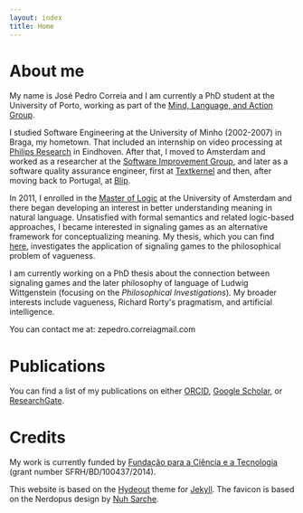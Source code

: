 ```yaml
---
layout: index
title: Home
---
```


# About me

My name is José Pedro Correia and I am currently a PhD student at the University of Porto, working as part of the [Mind, Language, and Action Group](https://mlag.up.pt/).

I studied Software Engineering at the University of Minho (2002-2007) in Braga, my hometown. That included an internship on video processing at [Philips Research](https://www.philips.com/a-w/research/home.html) in Eindhoven. After that, I moved to Amsterdam and worked as a researcher at the [Software Improvement Group](https://www.sig.eu/), and later as a software quality assurance engineer, first at [Textkernel](https://www.textkernel.com/) and then, after moving back to Portugal, at [Blip](https://blip.pt/).

In 2011, I enrolled in the [Master of Logic](http://www.illc.uva.nl/MScLogic/) at the University of Amsterdam and there began developing an interest in better understanding meaning in natural language. Unsatisfied with formal semantics and related logic-based approaches, I became interested in signaling games as an alternative framework for conceptualizing meaning. My thesis, which you can find [here](http://arno.uva.nl/document/499282), investigates the application of signaling games to the philosophical problem of vagueness.

I am currently working on a PhD thesis about the connection between signaling games and the later philosophy of language of Ludwig Wittgenstein (focusing on the _Philosophical Investigations_). My broader interests include vagueness, Richard Rorty's pragmatism, and artificial intelligence.

You can contact me at: zepedro.correia<span class="at-sign">gmail.com</span>

# Publications

You can find a list of my publications on either [ORCID](https://orcid.org/0000-0001-9594-3797), [Google Scholar](https://scholar.google.pt/citations?user=5vGYF8sAAAAJ), or [ResearchGate](https://www.researchgate.net/profile/Jose_Pedro_Correia).

# Credits

My work is currently funded by [Fundação para a Ciência e a Tecnologia](http://www.fct.pt/) (grant number SFRH/BD/100437/2014).

This website is based on the [Hydeout](https://fongandrew.github.io/hydeout/) theme for [Jekyll](https://jekyllrb.com/). The favicon is based on the Nerdopus design by [Nuh Sarche](https://www.redbubble.com/people/nuhsarche).